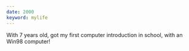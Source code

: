 ```yaml
---
date: 2000
keyword: mylife
---
```


With 7 years old, got my first computer introduction in school, with an Win98 computer!
